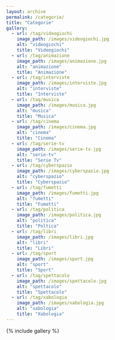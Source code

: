 ```yaml
---
layout: archive
permalink: /categorie/
title: "Categorie"
gallery:
  - url: /tag/videogiochi
    image_path: /images/videogiochi.jpg
    alt: "videogiochi"
    title: "Videogiochi"
  - url: /tag/animazione
    image_path: /images/animazione.jpg
    alt: "animazione"
    title: "Animazione"
  - url: /tag/interviste
    image_path: /images/interviste.jpg
    alt: "interviste"
    title: "Interviste"
  - url: /tag/musica
    image_path: /images/musica.jpg
    alt: "musica"
    title: "Musica"        
  - url: /tag/cinema
    image_path: /images/cinema.jpg
    alt: "cinema"
    title: "Cinema"
  - url: /tag/serie-tv
    image_path: /images/serie-tv.jpg
    alt: "serie-tv"
    title: "Serie Tv"
  - url: /tag/cyberspazio
    image_path: /images/cyberspazio.jpg
    alt: "cyberspazio"
    title: "Cyberspazio"
  - url: /tag/fumetti
    image_path: /images/fumetti.jpg
    alt: "fumetti"
    title: "Fumetti"    
  - url: /tag/politica
    image_path: /images/politica.jpg
    alt: "politica"
    title: "Poltica"
  - url: /tag/libri
    image_path: /images/libri.jpg
    alt: "libri"
    title: "Libri"
  - url: /tag/sport
    image_path: /images/sport.jpg
    alt: "sport"
    title: "Sport"    
  - url: /tag/spettacolo
    image_path: /images/spettacolo.jpg
    alt: "spettacolo"
    title: "Spettacolo"
  - url: /tag/xabologia
    image_path: /images/xabologia.jpg
    alt: "xabologia"
    title: "Xabologia"                
---
```


{% include gallery %}